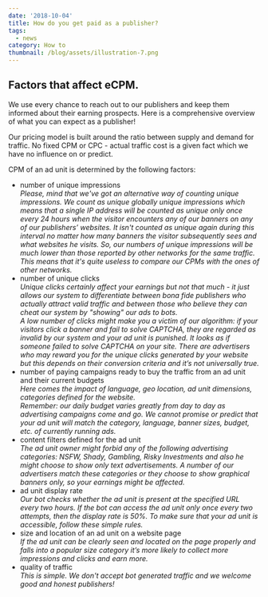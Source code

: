 ```yaml
---
date: '2018-10-04'
title: How do you get paid as a publisher?
tags:
  - news
category: How to
thumbnail: /blog/assets/illustration-7.png
---
```

## Factors that affect eCPM.

We use every chance to reach out to our publishers and keep them informed about their earning prospects. Here is a comprehensive overview of what you can expect as a publisher!

Our pricing model is built around the ratio between supply and demand for traffic. No fixed CPM or CPC - actual traffic cost is a given fact which we have no influence on or predict. 

CPM of an ad unit is determined by the following factors:

* number of unique impressions\
  _Please, mind that we've got an alternative way of counting unique impressions. We count as unique globally unique impressions which means that a single IP address will be counted as unique only once every 24 hours when the visitor encounters any of our banners on any of our publishers’ websites. It isn't counted as unique again during this interval no matter how many banners the visitor subsequently sees and what websites he visits. So, our numbers of unique impressions will be much lower than those reported by other networks for the same traffic. This means that it's quite useless to compare our CPMs with the ones of other networks._
* number of unique clicks\
  _Unique clicks certainly affect your earnings but not that much - it just allows our system to differentiate between bona fide publishers who actually attract valid traffic and between those who believe they can cheat our system by "showing" our ads to bots._\
  _A low number of clicks might make you a victim of our algorithm: if your visitors click a banner and fail to solve CAPTCHA, they are regarded as invalid by our system and your ad unit is punished. It looks as if someone failed to solve CAPTCHA on your site. There are advertisers who may reward you for the unique clicks generated by your website but this depends on their conversion criteria and it’s not universally true._
* number of paying campaigns ready to buy the traffic from an ad unit and their current budgets \
  _Here comes the impact of language, geo location, ad unit dimensions, categories defined for the website.\
  Remember: our daily budget varies greatly from day to day as advertising campaigns come and go. We cannot promise or predict that your ad unit will match the category, language, banner sizes, budget, etc. of currently running ads._
* content filters defined for the ad unit \
  _The ad unit owner might forbid any of the following advertising categories: NSFW, Shady, Gambling, Risky Investments and also he might choose to show only text advertisements.  A number of our advertisers match these categories or they choose to show graphical banners only, so your earnings might be affected._
* ad unit display rate \
  _Our bot checks whether the ad unit is present at the specified URL every two hours. If the bot can access the ad unit only once every two attempts, then the display rate is 50%. To make sure that your ad unit is accessible, follow these simple rules._
* size and location of an ad unit on a website page \
  _If the ad unit can be clearly seen and located on the page properly and falls into a popular size category it’s more likely to collect more impressions and clicks and earn more._
* quality of traffic \
  _This is simple. We don't accept bot generated traffic and we welcome good and honest publishers!_
